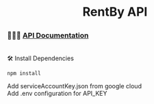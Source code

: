 

# <p align="center">RentBy API</p>

### 🧑🏻‍💻 [API Documentation](https://documenter.getpostman.com/view/21560407/2sA3QtcqVQ)

\
🛠️ Install Dependencies    
```bash
npm install 
```
Add serviceAccountKey.json from google cloud \
Add .env configuration for API_KEY





        

